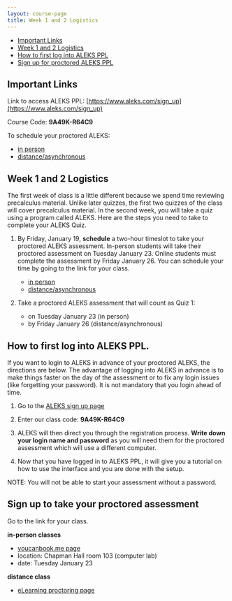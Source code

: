 ```yaml
---
layout: course-page
title: Week 1 and 2 Logistics
---
```


* [Important Links](#important-links)
* [Week 1 and 2 Logistics](#week-1-logistics)
* [How to first log into ALEKS PPL](#how-to-first-log-into-aleks-ppl)
* [Sign up for proctored ALEKS PPL](#sign-up-to-take-your-proctored-assessment)

## Important Links

Link to access ALEKS PPL: [https://www.aleks.com/sign_up](https://www.aleks.com/sign_up)

Course Code: **9A49K-R64C9**

To schedule your proctored ALEKS:
* [in person](https://uafmath-aleks-sign-up-5.youcanbook.me)
* [distance/asynchronous](https://ecampus.uaf.edu/exam-services/)

## Week 1 and 2 Logistics

The first week of class is a little different because we spend time reviewing precalculus material. Unlike later quizzes, the first two quizzes of the class will cover precalculus material. In the second week, you will take a quiz using a program called ALEKS.  Here are the steps you need to take to complete your ALEKS Quiz.

1. By Friday, January 19, **schedule** a two-hour timeslot to take your proctored ALEKS assessment. In-person students will take their proctored assessment on Tuesday January 23. Online students must complete the assessment by Friday January 26. You can schedule your time by going to the link for your class. 
	* [in person](https://uafmath-aleks-sign-up.youcanbook.me) 
	* [distance/asynchronous](https://ecampus.uaf.edu/student-support/exam-info-students/)

2. Take a proctored ALEKS assessment that will count as Quiz 1:
	* on Tuesday January 23 (in person)
	* by Friday January 26 (distance/asynchronous)  



## How to first log into ALEKS PPL.

If you want to login to ALEKS in advance of your proctored ALEKS, the directions are below. The advantage of logging into ALEKS in advance is to make things faster on the day of the assessment or to fix any login issues (like forgetting your password). It is not mandatory that you login ahead of time.

1. Go to the [ALEKS sign up page](https://www.aleks.com/sign_up) 
 
2. Enter our class code: **9A49K-R64C9**
		
3. ALEKS will then direct you through the registration process. **Write down your login name and password** as you will need them for the proctored assessment which will use a different computer.

4. Now that you have logged in to ALEKS PPL, it will give you a tutorial on how to use the interface and you are done with the setup.

NOTE: You will not be able to start your assessment without a password.

## Sign up to take your proctored assessment

Go to the link for your class.

**in-person classes**
* [youcanbook.me page](https://uafmath-aleks-sign-up-5.youcanbook.me)
* location: Chapman Hall room 103 (computer lab)
* date: Tuesday January 23
	
**distance class**
* [eLearning proctoring page](https://ecampus.uaf.edu/student-support/exam-info-students/)



